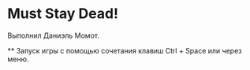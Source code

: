 
# Must Stay Dead!
Выполнил Даниэль Момот.

** Запуск игры c помощью сочетания клавиш Ctrl + Space или через меню. 
